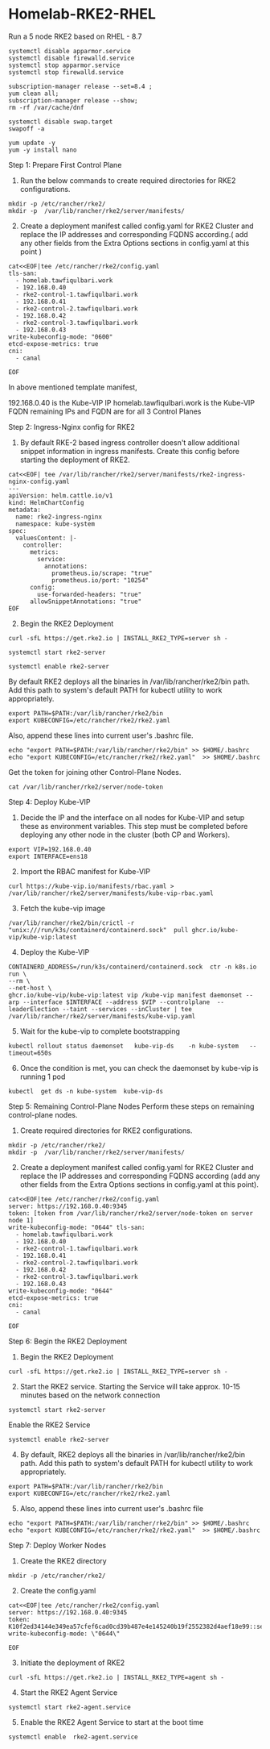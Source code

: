 # Homelab-RKE2-RHEL
Run a 5 node RKE2 based on RHEL - 8.7
```
systemctl disable apparmor.service
systemctl disable firewalld.service
systemctl stop apparmor.service
systemctl stop firewalld.service
```
```
subscription-manager release --set=8.4 ;
yum clean all;
subscription-manager release --show;
rm -rf /var/cache/dnf
```
```
systemctl disable swap.target
swapoff -a
```
```
yum update -y
yum -y install nano
```
Step 1: Prepare First Control Plane
1. Run the below commands to create required directories for RKE2 configurations.
```
mkdir -p /etc/rancher/rke2/
mkdir -p  /var/lib/rancher/rke2/server/manifests/
```
2. Create a deployment manifest called config.yaml for RKE2 Cluster and replace the IP addresses and corresponding FQDNS according.( add any other fields from the Extra Options sections in config.yaml  at this point )
```
cat<<EOF|tee /etc/rancher/rke2/config.yaml
tls-san:
  - homelab.tawfiqulbari.work
  - 192.168.0.40
  - rke2-control-1.tawfiqulbari.work
  - 192.168.0.41
  - rke2-control-2.tawfiqulbari.work
  - 192.168.0.42
  - rke2-control-3.tawfiqulbari.work
  - 192.168.0.43
write-kubeconfig-mode: "0600"
etcd-expose-metrics: true
cni:
  - canal

EOF
```
In above mentioned template manifest,

192.168.0.40 is the Kube-VIP  IP
homelab.tawfiqulbari.work is the Kube-VIP FQDN
remaining IPs and FQDN are for all 3 Control Planes

Step 2: Ingress-Nginx config for RKE2
1. By default RKE-2 based ingress controller doesn't allow additional snippet information in ingress manifests. Create this config before starting the deployment of RKE2.
```
cat<<EOF| tee /var/lib/rancher/rke2/server/manifests/rke2-ingress-nginx-config.yaml
---
apiVersion: helm.cattle.io/v1
kind: HelmChartConfig
metadata:
  name: rke2-ingress-nginx
  namespace: kube-system
spec:
  valuesContent: |-
    controller:
      metrics:
        service:
          annotations:
            prometheus.io/scrape: "true"
            prometheus.io/port: "10254"
      config:
        use-forwarded-headers: "true"
      allowSnippetAnnotations: "true"
EOF
```
2. Begin the RKE2 Deployment
```
curl -sfL https://get.rke2.io | INSTALL_RKE2_TYPE=server sh -
```
```
systemctl start rke2-server
```
```
systemctl enable rke2-server
```
By default RKE2 deploys all the binaries in /var/lib/rancher/rke2/bin path. Add this path to system's default PATH for kubectl utility to work appropriately.
```
export PATH=$PATH:/var/lib/rancher/rke2/bin
export KUBECONFIG=/etc/rancher/rke2/rke2.yaml
```
Also, append these lines into current user's .bashrc  file.
```
echo "export PATH=$PATH:/var/lib/rancher/rke2/bin" >> $HOME/.bashrc
echo "export KUBECONFIG=/etc/rancher/rke2/rke2.yaml"  >> $HOME/.bashrc
```
Get the token for joining other Control-Plane Nodes.
```
cat /var/lib/rancher/rke2/server/node-token
```
Step 4: Deploy Kube-VIP
1. Decide the IP and the interface on all nodes for Kube-VIP and setup these as environment variables. This step must be completed before deploying any other node in the cluster (both CP and Workers).
```
export VIP=192.168.0.40
export INTERFACE=ens18
```
2. Import the RBAC manifest for Kube-VIP
```
curl https://kube-vip.io/manifests/rbac.yaml > /var/lib/rancher/rke2/server/manifests/kube-vip-rbac.yaml
```
3. Fetch the kube-vip image
```
/var/lib/rancher/rke2/bin/crictl -r "unix:///run/k3s/containerd/containerd.sock"  pull ghcr.io/kube-vip/kube-vip:latest
```
4. Deploy the Kube-VIP
```
CONTAINERD_ADDRESS=/run/k3s/containerd/containerd.sock  ctr -n k8s.io run \
--rm \
--net-host \
ghcr.io/kube-vip/kube-vip:latest vip /kube-vip manifest daemonset --arp --interface $INTERFACE --address $VIP --controlplane  --leaderElection --taint --services --inCluster | tee /var/lib/rancher/rke2/server/manifests/kube-vip.yaml
```
5. Wait for the kube-vip to complete bootstrapping
```
kubectl rollout status daemonset   kube-vip-ds    -n kube-system   --timeout=650s
```
6. Once the condition is met, you can check the daemonset by kube-vip is running 1 pod
```
kubectl  get ds -n kube-system  kube-vip-ds
```
Step 5: Remaining Control-Plane Nodes
Perform these steps on remaining control-plane nodes.

1. Create required directories for RKE2 configurations.
```
mkdir -p /etc/rancher/rke2/
mkdir -p  /var/lib/rancher/rke2/server/manifests/
```
2. Create a deployment manifest called config.yaml  for RKE2 Cluster  and replace the IP addresses and corresponding FQDNS according (add any other fields from the Extra Options sections in config.yaml  at this point).
```
cat<<EOF|tee /etc/rancher/rke2/config.yaml
server: https://192.168.0.40:9345
token: [token from /var/lib/rancher/rke2/server/node-token on server node 1]
write-kubeconfig-mode: "0644" tls-san:
  - homelab.tawfiqulbari.work
  - 192.168.0.40
  - rke2-control-1.tawfiqulbari.work
  - 192.168.0.41
  - rke2-control-2.tawfiqulbari.work
  - 192.168.0.42
  - rke2-control-3.tawfiqulbari.work
  - 192.168.0.43
write-kubeconfig-mode: "0644"
etcd-expose-metrics: true
cni:
  - canal

EOF
```
Step 6: Begin the RKE2 Deployment
1. Begin the RKE2 Deployment
```
curl -sfL https://get.rke2.io | INSTALL_RKE2_TYPE=server sh -
```
2. Start the RKE2 service. Starting the Service will take approx. 10-15 minutes based on the network connection
```
systemctl start rke2-server
```
Enable the RKE2 Service
```
systemctl enable rke2-server
```
4. By default, RKE2 deploys all the binaries in /var/lib/rancher/rke2/bin  path. Add this path to system's default PATH for kubectl utility to work appropriately.
```
export PATH=$PATH:/var/lib/rancher/rke2/bin
export KUBECONFIG=/etc/rancher/rke2/rke2.yaml
```
5. Also, append these lines into current user's .bashrc  file
```
echo "export PATH=$PATH:/var/lib/rancher/rke2/bin" >> $HOME/.bashrc
echo "export KUBECONFIG=/etc/rancher/rke2/rke2.yaml"  >> $HOME/.bashrc
```
Step 7: Deploy Worker Nodes
1. Create the RKE2 directory
```
mkdir -p /etc/rancher/rke2/
```
2. Create the config.yaml
```
cat<<EOF|tee /etc/rancher/rke2/config.yaml
server: https://192.168.0.40:9345
token: K10f2ed34144e349ea57cfef6cad0cd39b487e4e145240b19f2552382d4aef18e99::server:3f29dcf4c67c45c33723527a268da985
write-kubeconfig-mode: \"0644\"

EOF
```
3. Initiate the deployment of RKE2
```
curl -sfL https://get.rke2.io | INSTALL_RKE2_TYPE=agent sh -
```
4. Start the RKE2 Agent Service
```
systemctl start rke2-agent.service
```
5. Enable the RKE2 Agent Service to start at the boot time
```
systemctl enable  rke2-agent.service
```


